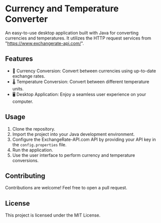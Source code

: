 # Currency and Temperature Converter

An easy-to-use desktop application built with Java for converting currencies and temperatures. It utilizes the HTTP request services from "https://www.exchangerate-api.com/".

## Features

- 💱 Currency Conversion: Convert between currencies using up-to-date exchange rates.
- 🌡️ Temperature Conversion: Convert between different temperature units.
- 🖥️ Desktop Application: Enjoy a seamless user experience on your computer.

## Usage

1. Clone the repository.
2. Import the project into your Java development environment.
3. Configure the ExchangeRate-API.com API by providing your API key in the `config.properties` file.
4. Run the application.
5. Use the user interface to perform currency and temperature conversions.

## Contributing

Contributions are welcome! Feel free to open a pull request.

## License

This project is licensed under the MIT License.





